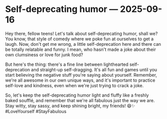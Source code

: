 # Self-deprecating humor — 2025-09-16

Hey there, fellow teens! Let's talk about self-deprecating humor, shall we? You know, that style of comedy where we poke fun at ourselves to get a laugh. Now, don't get me wrong, a little self-deprecation here and there can be totally relatable and funny. I mean, who hasn't made a joke about their own clumsiness or love for junk food?

But here's the thing: there's a fine line between lighthearted self-deprecation and straight-up self-dragging. It's all fun and games until you start believing the negative stuff you're saying about yourself. Remember, we're all awesome in our own unique ways, and it's important to practice self-love and kindness, even when we're just trying to crack a joke.

So, let's keep the self-deprecating humor light and fluffy like a freshly baked soufflé, and remember that we're all fabulous just the way we are. Stay witty, stay sassy, and keep shining bright, my friends! 😄✨ #LoveYourself #StayFabulous